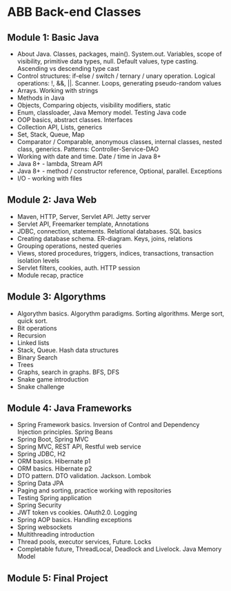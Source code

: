 # ABB Back-end Classes  
 
## Module 1: Basic Java 
- About Java. Classes, packages, main(). System.out. Variables, scope of visibility, primitive data types, null. Default values, type casting. Ascending vs descending type cast 
- Control structures: if-else / switch / ternary / unary operation. Logical operations: !, &&, ||. Scanner. Loops, generating pseudo-random values 
- Arrays. Working with strings
- Methods in Java
- Objects, Comparing objects, visibility modifiers, static 
- Enum, classloader, Java Memory model. Testing Java code
- OOP basics, abstract classes. Interfaces
- Collection API, Lists, generics
- Set, Stack, Queue, Map 
- Comparator / Comparable, anonymous classes, internal classes, nested class, generics. Patterns: Controller-Service-DAO
- Working with date and time. Date / time in Java 8+
- Java 8+ - lambda, Stream API
- Java 8+ - method / constructor reference, Optional, parallel. Exceptions
- I/O - working with files
## Module 2: Java Web
- Maven, HTTP, Server, Servlet API. Jetty server 
- Servlet API, Freemarker template, Annotations
- JDBC, connection, statements. Relational databases. SQL basics
- Creating database schema. ER-diagram. Keys, joins, relations 
- Grouping operations, nested queries
- Views, stored procedures, triggers, indices, transactions, transaction isolation levels
- Servlet filters, cookies, auth. HTTP session  
- Module recap, practice 
  
## Module 3: Algorythms
- Algorythm basics. Algorythm paradigms. Sorting algorithms. Merge sort, quick sort.
- Bit operations 
- Recursion 
- Linked lists 
- Stack, Queue. Hash data structures
- Binary Search 
- Trees 
- Graphs, search in graphs. BFS, DFS
- Snake game introduction
- Snake challenge  

## Module 4: Java Frameworks
- Spring Framework basics. Inversion of Control and Dependency Injection principles. Spring Beans
- Spring Boot, Spring MVC
- Spring MVC, REST API, Restful web service
- Spring JDBC, H2
- ORM basics. Hibernate p1
- ORM basics. Hibernate p2
- DTO pattern. DTO validation. Jackson. Lombok 
- Spring Data JPA
- Paging and sorting, practice working with repositories
- Testing Spring application
- Spring Security
- JWT token vs cookies. OAuth2.0. Logging
- Spring AOP basics. Handling exceptions
- Spring websockets
- Multithreading introduction
- Thread pools, executor services, Future. Locks 
- Completable future, ThreadLocal, Deadlock and Livelock. Java Memory Model
## Module 5: Final Project

